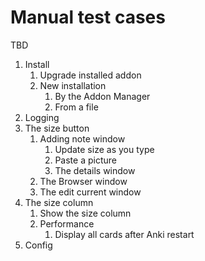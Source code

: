 # Manual test cases

TBD

1. Install
    1. Upgrade installed addon
    2. New installation
        1. By the Addon Manager
        2. From a file
2. Logging
3. The size button
    1. Adding note window
        1. Update size as you type
        2. Paste a picture
        3. The details window
    2. The Browser window
    3. The edit current window
4. The size column
    1. Show the size column
    2. Performance
        1. Display all cards after Anki restart
5. Config

